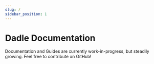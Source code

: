 ```yaml
---
slug: /
sidebar_position: 1
---
```


# Dadle Documentation

Documentation and Guides are currently work-in-progress, but steadily growing. Feel free to contribute on GitHub!